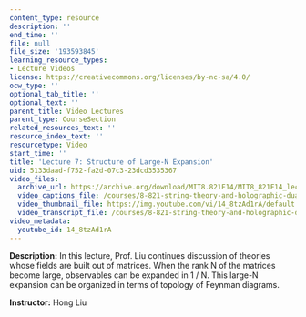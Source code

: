 ```yaml
---
content_type: resource
description: ''
end_time: ''
file: null
file_size: '193593845'
learning_resource_types:
- Lecture Videos
license: https://creativecommons.org/licenses/by-nc-sa/4.0/
ocw_type: ''
optional_tab_title: ''
optional_text: ''
parent_title: Video Lectures
parent_type: CourseSection
related_resources_text: ''
resource_index_text: ''
resourcetype: Video
start_time: ''
title: 'Lecture 7: Structure of Large-N Expansion'
uid: 5133daad-f752-fa2d-07c3-23dcd3535367
video_files:
  archive_url: https://archive.org/download/MIT8.821F14/MIT8_821F14_lec07_300k.mp4
  video_captions_file: /courses/8-821-string-theory-and-holographic-duality-fall-2014/91e1c73e7e095a7d866517b8df914f05_14_8tzAd1rA.vtt
  video_thumbnail_file: https://img.youtube.com/vi/14_8tzAd1rA/default.jpg
  video_transcript_file: /courses/8-821-string-theory-and-holographic-duality-fall-2014/e220540341b84d40f77717ba83501de0_14_8tzAd1rA.pdf
video_metadata:
  youtube_id: 14_8tzAd1rA
---
```


**Description:** In this lecture, Prof. Liu continues discussion of theories whose fields are built out of matrices. When the rank N of the matrices become large, observables can be expanded in 1 / N. This large-N expansion can be organized in terms of topology of Feynman diagrams.

**Instructor:** Hong Liu

